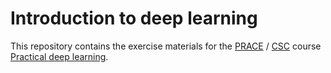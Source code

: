 # Introduction to deep learning 

This repository contains the exercise materials for the [PRACE](https://prace-ri.eu/) / [CSC](https://www.csc.fi/) course [Practical deep learning](https://events.prace-ri.eu/event/1437/).
